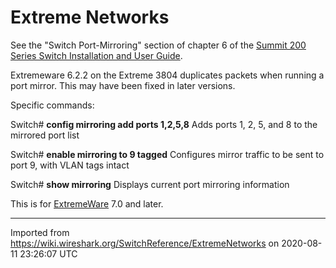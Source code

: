 # Extreme Networks

See the "Switch Port-Mirroring" section of chapter 6 of the [Summit 200 Series Switch Installation and User Guide](http://www.extremenetworks.com/common/asp/frameHandler.asp?go=/services/documentation/Summit200User.pdf).

Extremeware 6.2.2 on the Extreme 3804 duplicates packets when running a port mirror. This may have been fixed in later versions.

Specific commands:

Switch\# **config mirroring add ports 1,2,5,8** Adds ports 1, 2, 5, and 8 to the mirrored port list

Switch\# **enable mirroring to 9 tagged** Configures mirror traffic to be sent to port 9, with VLAN tags intact

Switch\# **show mirroring** Displays current port mirroring information

This is for [ExtremeWare](/ExtremeWare) 7.0 and later.

---

Imported from https://wiki.wireshark.org/SwitchReference/ExtremeNetworks on 2020-08-11 23:26:07 UTC
